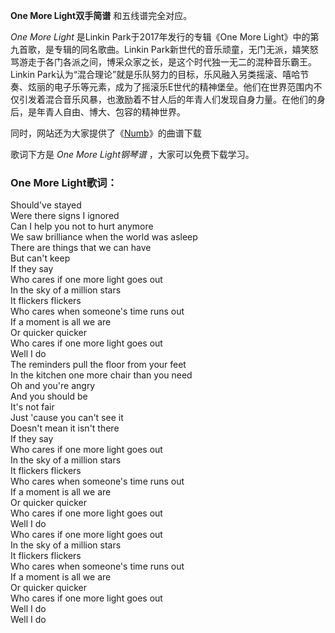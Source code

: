 

**One More Light双手简谱** 和五线谱完全对应。

_One More Light_ 是Linkin Park于2017年发行的专辑《One More Light》中的第九首歌，是专辑的同名歌曲。Linkin
Park新世代的音乐顽童，无门无派，嬉笑怒骂游走于各门各派之间，博采众家之长，是这个时代独一无二的混种音乐霸王。Linkin
Park认为“混合理论”就是乐队努力的目标，乐风融入另类摇滚、嘻哈节奏、炫丽的电子乐等元素，成为了摇滚乐E世代的精神堡垒。他们在世界范围内不仅引发着混合音乐风暴，也激励着不甘人后的年青人们发现自身力量。在他们的身后，是年青人自由、博大、包容的精神世界。

同时，网站还为大家提供了《[Numb](Music-1878-Numb-麻木---Linkin-Park.html "Numb")》的曲谱下载

歌词下方是 _One More Light钢琴谱_ ，大家可以免费下载学习。

### One More Light歌词：

Should've stayed  
Were there signs I ignored  
Can I help you not to hurt anymore  
We saw brilliance when the world was asleep  
There are things that we can have  
But can't keep  
If they say  
Who cares if one more light goes out  
In the sky of a million stars  
It flickers flickers  
Who cares when someone's time runs out  
If a moment is all we are  
Or quicker quicker  
Who cares if one more light goes out  
Well I do  
The reminders pull the floor from your feet  
In the kitchen one more chair than you need  
Oh and you're angry  
And you should be  
It's not fair  
Just 'cause you can't see it  
Doesn't mean it isn't there  
If they say  
Who cares if one more light goes out  
In the sky of a million stars  
It flickers flickers  
Who cares when someone's time runs out  
If a moment is all we are  
Or quicker quicker  
Who cares if one more light goes out  
Well I do  
Who cares if one more light goes out  
In the sky of a million stars  
It flickers flickers  
Who cares when someone's time runs out  
If a moment is all we are  
Or quicker quicker  
Who cares if one more light goes out  
Well I do  
Well I do


